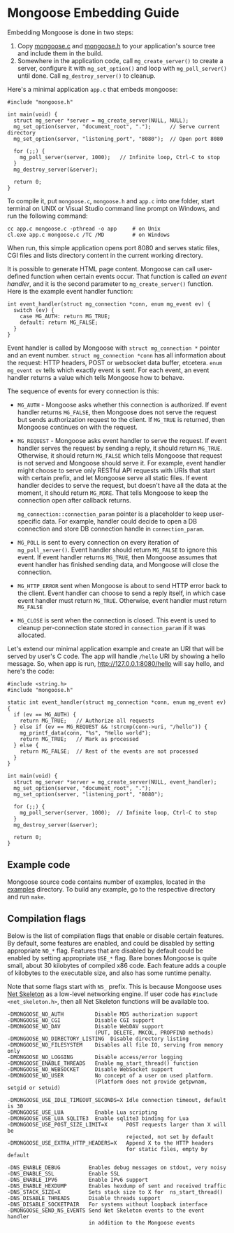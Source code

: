 # Mongoose Embedding Guide

Embedding Mongoose is done in two steps:

   1. Copy
    [mongoose.c](https://raw.github.com/cesanta/mongoose/master/mongoose.c) and
    [mongoose.h](https://raw.github.com/cesanta/mongoose/master/mongoose.h)
    to your application's source tree and include them in the build.
   2. Somewhere in the application code, call `mg_create_server()` to create
    a server, configure it with `mg_set_option()` and loop with
    `mg_poll_server()` until done. Call `mg_destroy_server()` to cleanup.

Here's a minimal application `app.c` that embeds mongoose:

    #include "mongoose.h"

    int main(void) {
      struct mg_server *server = mg_create_server(NULL, NULL);
      mg_set_option(server, "document_root", ".");      // Serve current directory
      mg_set_option(server, "listening_port", "8080");  // Open port 8080

      for (;;) {
        mg_poll_server(server, 1000);   // Infinite loop, Ctrl-C to stop
      }
      mg_destroy_server(&server);

      return 0;
    }

To compile it, put `mongoose.c`, `mongoose.h` and `app.c` into one
folder, start terminal on UNIX or Visual Studio command line prompt on Windows,
and run the following command:

    cc app.c mongoose.c -pthread -o app     # on Unix
    cl.exe app.c mongoose.c /TC /MD         # on Windows

When run, this simple application opens port 8080 and serves static files,
CGI files and lists directory content in the current working directory.

It is possible to generate HTML page content. Mongoose can call user-defined
function when certain events occur.
That function is called _an event handler_, and it is the second parameter
to `mg_create_server()` function. Here is the example event handler function:

    int event_handler(struct mg_connection *conn, enum mg_event ev) {
      switch (ev) {
        case MG_AUTH: return MG_TRUE;
        default: return MG_FALSE;
      }
    }

Event handler is called by Mongoose with `struct mg_connection *`
pointer and an event number. `struct mg_connection *conn`
has all information about the request: HTTP headers, POST or websocket
data buffer, etcetera. `enum mg_event ev` tells which exactly event is sent.
For each event, an event handler returns a value which tells Mongoose how
to behave.

The sequence of events for every connection is this:

   * `MG_AUTH` - Mongoose asks whether this connection is authorized. If event
      handler returns `MG_FALSE`, then Mongoose does not serve the request but
      sends authorization request to the client. If `MG_TRUE` is returned,
      then Mongoose continues on with the request.
   * `MG_REQUEST` - Mongoose asks event handler to serve the request. If
      event handler serves the request by sending a reply,
      it should return `MG_TRUE`. Otherwise,
      it should return `MG_FALSE` which tells Mongoose that request is not
      served and Mongoose should serve it. For example, event handler might
      choose to serve only RESTful API requests with URIs that start with
      certain prefix, and let Mongoose serve all static files.
      If event handler decides to serve the request, but doesn't have
      all the data at the moment, it should return `MG_MORE`. That tells
      Mongoose to keep the connection open after callback returns.

      `mg_connection::connection_param` pointer is a placeholder to keep
      user-specific data. For example, handler could decide to open a DB
      connection and store DB connection handle in `connection_param`.
   * `MG_POLL` is sent to every connection on every iteration of
      `mg_poll_server()`. Event handler should return `MG_FALSE` to ignore
      this event. If event handler returns `MG_TRUE`, then Mongoose assumes
      that event handler has finished sending data, and Mongoose will
      close the connection.
   * `MG_HTTP_ERROR` sent when Mongoose is about to send HTTP error back
      to the client. Event handler can choose to send a reply itself, in which
      case event handler must return `MG_TRUE`. Otherwise, event handler must
      return `MG_FALSE`
   * `MG_CLOSE` is sent when the connection is closed. This event is used
      to cleanup per-connection state stored in `connection_param`
      if it was allocated.

Let's extend our minimal application example and
create an URI that will be served by user's C code. The app will handle
`/hello` URI by showing a hello message. So, when app is run,
http://127.0.0.1:8080/hello will say hello, and here's the code:

    #include <string.h>
    #include "mongoose.h"

    static int event_handler(struct mg_connection *conn, enum mg_event ev) {
      if (ev == MG_AUTH) {
        return MG_TRUE;   // Authorize all requests
      } else if (ev == MG_REQUEST && !strcmp(conn->uri, "/hello")) {
        mg_printf_data(conn, "%s", "Hello world");
        return MG_TRUE;   // Mark as processed
      } else {
        return MG_FALSE;  // Rest of the events are not processed
      }
    }

    int main(void) {
      struct mg_server *server = mg_create_server(NULL, event_handler);
      mg_set_option(server, "document_root", ".");
      mg_set_option(server, "listening_port", "8080");

      for (;;) {
        mg_poll_server(server, 1000);  // Infinite loop, Ctrl-C to stop
      }
      mg_destroy_server(&server);

      return 0;
    }

## Example code

Mongoose source code contains number of examples, located in the
[examples](https://github.com/cesanta/mongoose/blob/master/examples/) directory.
To build any example, go to the respective directory and run `make`.

## Compilation flags

Below is the list of compilation flags that enable or disable certain
features. By default, some features are enabled, and could be disabled
by setting appropriate `NO_*` flag. Features that are disabled by default
could be enabled by setting appropriate `USE_*` flag. Bare bones Mongoose
is quite small, about 30 kilobytes of compiled x86 code. Each feature adds
a couple of kilobytes to the executable size, and also has some runtime penalty.

Note that some flags start with `NS_` prefix. This is because Mongoose uses
[Net Skeleton](http://github.com/cesanta/net_skeleton) as a low-level
networking engine. If user code has `#include <net_skeleton.h>`, then
all Net Skeleton functions will be available too.


    -DMONGOOSE_NO_AUTH          Disable MD5 authorization support
    -DMONGOOSE_NO_CGI           Disable CGI support
    -DMONGOOSE_NO_DAV           Disable WebDAV support
                                (PUT, DELETE, MKCOL, PROPFIND methods)
    -DMONGOOSE_NO_DIRECTORY_LISTING  Disable directory listing
    -DMONGOOSE_NO_FILESYSTEM    Disables all file IO, serving from memory only
    -DMONGOOSE_NO_LOGGING       Disable access/error logging
    -DMONGOOSE_ENABLE_THREADS   Enable mg_start_thread() function
    -DMONGOOSE_NO_WEBSOCKET     Disable WebSocket support
    -DMONGOOSE_NO_USER          No concept of a user on used platform.
                                (Platform does not provide getpwnam, setgid or setuid)

    -DMONGOOSE_USE_IDLE_TIMEOUT_SECONDS=X Idle connection timeout, default is 30
    -DMONGOOSE_USE_LUA          Enable Lua scripting
    -DMONGOOSE_USE_LUA_SQLITE3  Enable sqlite3 binding for Lua
    -DMONGOOSE_USE_POST_SIZE_LIMIT=X      POST requests larger than X will be
                                          rejected, not set by default
    -DMONGOOSE_USE_EXTRA_HTTP_HEADERS=X   Append X to the HTTP headers
                                          for static files, empty by default

    -DNS_ENABLE_DEBUG         Enables debug messages on stdout, very noisy
    -DNS_ENABLE_SSL           Enable SSL
    -DNS_ENABLE_IPV6          Enable IPv6 support
    -DNS_ENABLE_HEXDUMP       Enables hexdump of sent and received traffic
    -DNS_STACK_SIZE=X         Sets stack size to X for  ns_start_thread()
    -DNS_DISABLE_THREADS      Disable threads support
    -DNS_DISABLE_SOCKETPAIR   For systems without loopback interface
    -DMONGOOSE_SEND_NS_EVENTS Send Net Skeleton events to the event handler
                              in addition to the Mongoose events
